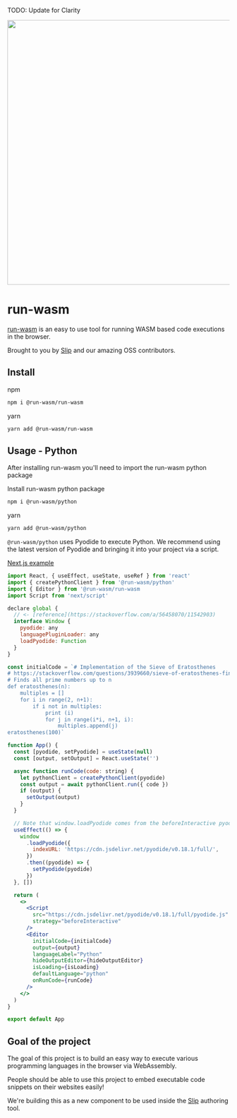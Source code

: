TODO: Update for Clarity

<p align="center">
<a href="https://www.runwasm.com">
<img src="https://user-images.githubusercontent.com/22961671/135009624-47470419-7e17-47b5-99ed-0f15b8123dd0.png" width=600 />
  </a>
</p>

# run-wasm

[run-wasm](https://www.runwasm.com) is an easy to use tool for running WASM based code executions in the browser.

Brought to you by [Slip](https://www.slip.so) and our amazing OSS contributors.

## Install

npm

```bash
npm i @run-wasm/run-wasm
```

yarn

```bash
yarn add @run-wasm/run-wasm
```

## Usage - Python

After installing run-wasm you'll need to import the run-wasm python package

Install run-wasm python package

```bash
npm i @run-wasm/python
```

yarn

```bash
yarn add @run-wasm/python
```

`@run-wasm/python` uses Pyodide to execute Python. We recommend using the latest version of Pyodide and bringing it into your project via a script.

[Next.js example](https://github.com/slipHQ/run-wasm/blob/main/example-nextjs/pages/index.tsx)

```jsx
import React, { useEffect, useState, useRef } from 'react'
import { createPythonClient } from '@run-wasm/python'
import { Editor } from '@run-wasm/run-wasm
import Script from 'next/script'

declare global {
  // <- [reference](https://stackoverflow.com/a/56458070/11542903)
  interface Window {
    pyodide: any
    languagePluginLoader: any
    loadPyodide: Function
  }
}

const initialCode = `# Implementation of the Sieve of Eratosthenes
# https://stackoverflow.com/questions/3939660/sieve-of-eratosthenes-finding-primes-python
# Finds all prime numbers up to n
def eratosthenes(n):
    multiples = []
    for i in range(2, n+1):
        if i not in multiples:
            print (i)
            for j in range(i*i, n+1, i):
                multiples.append(j)
eratosthenes(100)`

function App() {
  const [pyodide, setPyodide] = useState(null)
  const [output, setOutput] = React.useState('')

  async function runCode(code: string) {
    let pythonClient = createPythonClient(pyodide)
    const output = await pythonClient.run({ code })
    if (output) {
      setOutput(output)
    }
  }

  // Note that window.loadPyodide comes from the beforeInteractive pyodide.js Script
  useEffect(() => {
    window
      .loadPyodide({
        indexURL: 'https://cdn.jsdelivr.net/pyodide/v0.18.1/full/',
      })
      .then((pyodide) => {
        setPyodide(pyodide)
      })
  }, [])

  return (
    <>
      <Script
        src="https://cdn.jsdelivr.net/pyodide/v0.18.1/full/pyodide.js"
        strategy="beforeInteractive"
      />
      <Editor
        initialCode={initialCode}
        output={output}
        languageLabel="Python"
        hideOutputEditor={hideOutputEditor}
        isLoading={isLoading}
        defaultLanguage="python"
        onRunCode={runCode}
      />
    </>
  )
}

export default App
```

## Goal of the project

The goal of this project is to build an easy way to execute various programming languages in the browser via WebAssembly.

People should be able to use this project to embed executable code snippets on their websites easily!

We're building this as a new component to be used inside the [Slip](https://www.slip.so) authoring tool.
